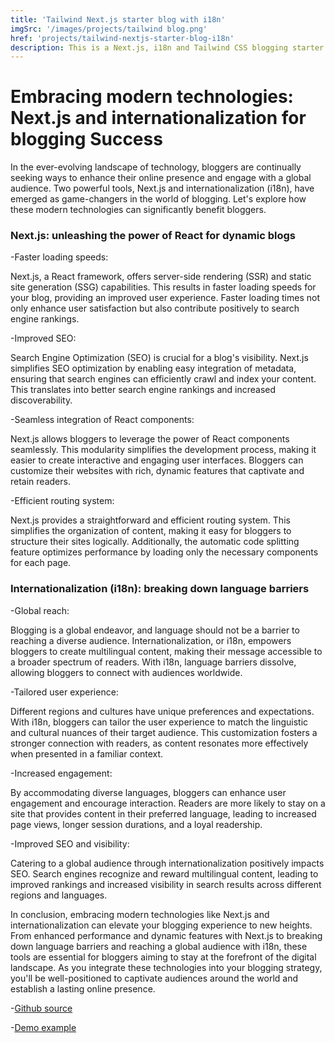 ```yaml
---
title: 'Tailwind Next.js starter blog with i18n'
imgSrc: '/images/projects/tailwind blog.png'
href: 'projects/tailwind-nextjs-starter-blog-i18n'
description: This is a Next.js, i18n and Tailwind CSS blogging starter template. Comes out of the box configured with the latest technologies to make technical writing a breeze. Easily configurable and customizable. Perfect as a replacement to existing Jekyll and Hugo individual blogs.
---
```


# Embracing modern technologies: Next.js and internationalization for blogging Success

In the ever-evolving landscape of technology, bloggers are continually seeking ways to enhance their online presence and engage with a global audience. Two powerful tools, Next.js and internationalization (i18n), have emerged as game-changers in the world of blogging. Let's explore how these modern technologies can significantly benefit bloggers.

### Next.js: unleashing the power of React for dynamic blogs

-Faster loading speeds:

Next.js, a React framework, offers server-side rendering (SSR) and static site generation (SSG) capabilities. This results in faster loading speeds for your blog, providing an improved user experience. Faster loading times not only enhance user satisfaction but also contribute positively to search engine rankings.

-Improved SEO:

Search Engine Optimization (SEO) is crucial for a blog's visibility. Next.js simplifies SEO optimization by enabling easy integration of metadata, ensuring that search engines can efficiently crawl and index your content. This translates into better search engine rankings and increased discoverability.

-Seamless integration of React components:

Next.js allows bloggers to leverage the power of React components seamlessly. This modularity simplifies the development process, making it easier to create interactive and engaging user interfaces. Bloggers can customize their websites with rich, dynamic features that captivate and retain readers.

-Efficient routing system:

Next.js provides a straightforward and efficient routing system. This simplifies the organization of content, making it easy for bloggers to structure their sites logically. Additionally, the automatic code splitting feature optimizes performance by loading only the necessary components for each page.

### Internationalization (i18n): breaking down language barriers

-Global reach:

Blogging is a global endeavor, and language should not be a barrier to reaching a diverse audience. Internationalization, or i18n, empowers bloggers to create multilingual content, making their message accessible to a broader spectrum of readers. With i18n, language barriers dissolve, allowing bloggers to connect with audiences worldwide.

-Tailored user experience:

Different regions and cultures have unique preferences and expectations. With i18n, bloggers can tailor the user experience to match the linguistic and cultural nuances of their target audience. This customization fosters a stronger connection with readers, as content resonates more effectively when presented in a familiar context.

-Increased engagement:

By accommodating diverse languages, bloggers can enhance user engagement and encourage interaction. Readers are more likely to stay on a site that provides content in their preferred language, leading to increased page views, longer session durations, and a loyal readership.

-Improved SEO and visibility:

Catering to a global audience through internationalization positively impacts SEO. Search engines recognize and reward multilingual content, leading to improved rankings and increased visibility in search results across different regions and languages.

In conclusion, embracing modern technologies like Next.js and internationalization can elevate your blogging experience to new heights. From enhanced performance and dynamic features with Next.js to breaking down language barriers and reaching a global audience with i18n, these tools are essential for bloggers aiming to stay at the forefront of the digital landscape. As you integrate these technologies into your blogging strategy, you'll be well-positioned to captivate audiences around the world and establish a lasting online presence.

-[Github source](https://github.com/PxlSyl/tailwind-nextjs-starter-blog-i18n/tree/main)

-[Demo example](https://tailwind-nextjs-starter-blog-i18n.vercel.app/)
